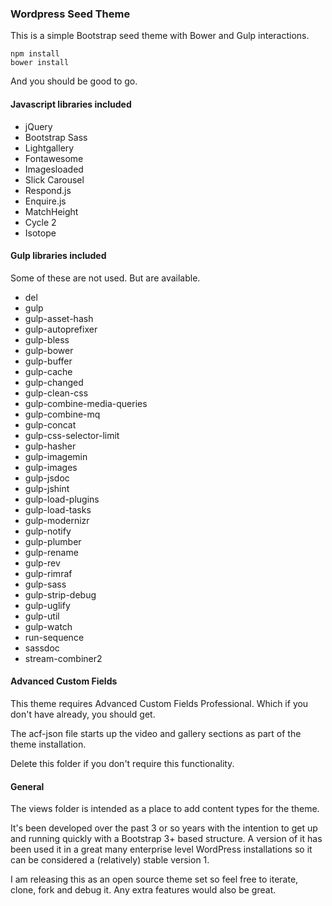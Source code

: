 
### Wordpress Seed Theme

This is a simple Bootstrap seed theme with Bower and Gulp interactions.

	npm install
	bower install

And you should be good to go.

#### Javascript libraries included

* jQuery
* Bootstrap Sass
* Lightgallery
* Fontawesome
* Imagesloaded
* Slick Carousel
* Respond.js
* Enquire.js
* MatchHeight
* Cycle 2
* Isotope

#### Gulp libraries included

Some of these are not used. But are available.

* del
* gulp
* gulp-asset-hash
* gulp-autoprefixer
* gulp-bless
* gulp-bower
* gulp-buffer
* gulp-cache
* gulp-changed
* gulp-clean-css
* gulp-combine-media-queries
* gulp-combine-mq
* gulp-concat
* gulp-css-selector-limit
* gulp-hasher
* gulp-imagemin
* gulp-images
* gulp-jsdoc
* gulp-jshint
* gulp-load-plugins
* gulp-load-tasks
* gulp-modernizr
* gulp-notify
* gulp-plumber
* gulp-rename
* gulp-rev
* gulp-rimraf
* gulp-sass
* gulp-strip-debug
* gulp-uglify
* gulp-util
* gulp-watch
* run-sequence
* sassdoc
* stream-combiner2

#### Advanced Custom Fields

This theme requires Advanced Custom Fields Professional. Which if you don't have already, you should get.

The acf-json file starts up the video and gallery sections as part of the theme installation.

Delete this folder if you don't require this functionality.

#### General

The views folder is intended as a place to add content types for the theme.

It's been developed over the past 3 or so years with the intention to get up and running quickly with a Bootstrap 3+ based structure. A version of it has been used it in a great many enterprise level WordPress installations so it can be considered a (relatively) stable version 1.

I am releasing this as an open source theme set so feel free to iterate, clone, fork and debug it. Any extra features would also be great.

